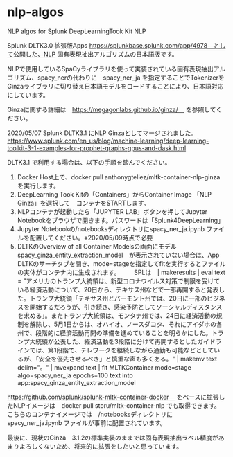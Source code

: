 # nlp-algos
NLP algos for Splunk DeepLearningTook Kit NLP

Splunk DLTK3.0 拡張版Apps https://splunkbase.splunk.com/app/4978　として公開した、NLP 固有表現抽出アルゴリズムの日本語版です。

NLPで使用しているSpaCyライブラリを使って実装されている固有表現抽出アルゴリズム、spacy_nerの代わりに　spacy_ner_ja を指定することでTokenizerをGinzaライブラリに切り替え日本語モデルをロードすることにより、日本語対応にしています。

Ginzaに関する詳細は　https://megagonlabs.github.io/ginza/　 を参照してください。

2020/05/07 Splunk DLTK3.1 にNLP Ginzaとしてマージされました。https://www.splunk.com/en_us/blog/machine-learning/deep-learning-toolkit-3-1-examples-for-prophet-graphs-gpus-and-dask.html

DLTK3.1 で利用する場合は、以下の手順を踏んでください。

1. Docker Host上で、docker pull anthonygtellez/mltk-container-nlp-ginza を実行します。
2. DeepLearning Took Kitの「Containers」からContainer Image 「NLP Ginza」を選択して　コンテナをSTARTします。
3. NLPコンテナが起動したら「JUPYTER LAB」ボタンを押してJupyter Notebookをブラウザで開きます。パスワードは「Splunk4DeepLearning」
4. Jupyter Notebookの/notebooksディレクトリにspacy_ner_ja.ipynb ファイルを配置してください。※2020/05/09時点で必要
5. DLTKのOverview of all Container  Modelsの画面にモデル　spacy_ginza_entity_extraction_model　が表示されていない場合は、App DLTKのサーチタブを開き、mode=stageを指定してfitを実行するとファイルの実体がコンテナ内に生成されます。
　　SPLは　| makeresults | eval text = "アメリカのトランプ大統領は、新型コロナウイルス対策で制限を受けている経済活動について、20日から、テキサス州などで一部再開すると発表した。トランプ大統領「テキサス州とバーモント州では、20日に一部のビジネスを開始するだろうが、引き続き、感染予防としてソーシャルディスタンスを求める」。またトランプ大統領は、モンタナ州では、24日に経済活動の規制を解除し、5月1日からは、オハイオ、ノースダコタ、それにアイダホの各州で、段階的に経済活動再開の準備を進めていることを明らかにした。トランプ大統領が公表した、経済活動を3段階に分けて再開するとしたガイドラインでは、第1段階で、テレワークを継続しながら通勤も可能などとしているが、「安全を優先させるべき」と慎重な声も多くある。" | makemv text delim="。" | mvexpand text | fit MLTKContainer mode=stage algo=spacy_ner_ja epochs=100 text into app:spacy_ginza_entity_extraction_model


https://github.com/splunk/splunk-mltk-container-docker　 をベースに拡張したNLPイメージは　docker pull storu/mltk-container-nlp でも取得できます。こちらのコンテナイメージでは　/notebooksディレクトリにspacy_ner_ja.ipynb ファイルが事前に配置されています。　

最後に、現状のGinza　3.1.2の標準実装のままでは固有表現抽出ラベル精度があまりよろしくないため、将来的に拡張をしたいと思っています。
